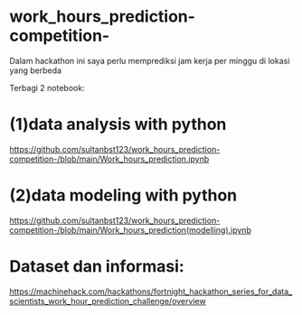 # work_hours_prediction-competition-


Dalam hackathon ini saya perlu memprediksi jam kerja per minggu di lokasi yang berbeda 

Terbagi 2 notebook:
# (1)data analysis with python

https://github.com/sultanbst123/work_hours_prediction-competition-/blob/main/Work_hours_prediction.ipynb

# (2)data modeling with python

https://github.com/sultanbst123/work_hours_prediction-competition-/blob/main/Work_hours_prediction(modelling).ipynb

# Dataset dan informasi:
https://machinehack.com/hackathons/fortnight_hackathon_series_for_data_scientists_work_hour_prediction_challenge/overview
